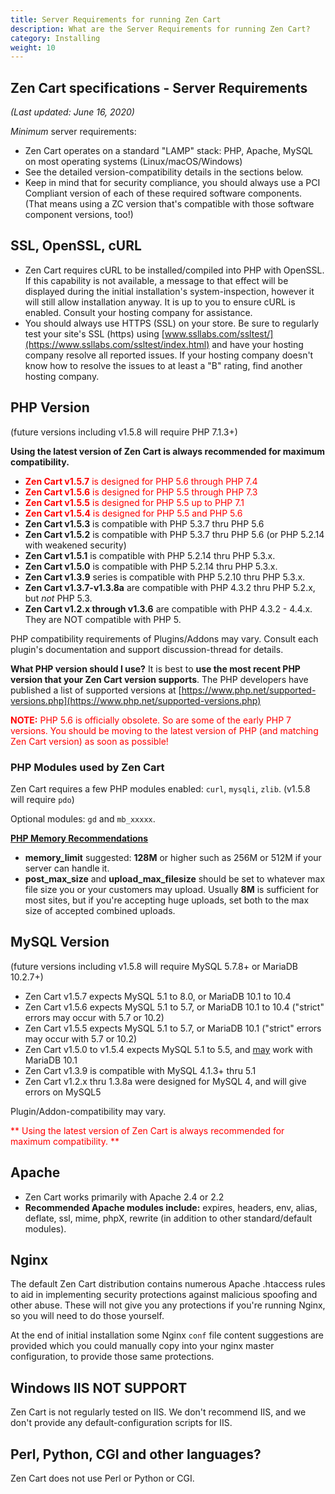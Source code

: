 ```yaml
---
title: Server Requirements for running Zen Cart
description: What are the Server Requirements for running Zen Cart?
category: Installing
weight: 10
---
```

## Zen Cart specifications - Server Requirements

_(Last updated: June 16, 2020)_  

*Minimum* server requirements:  

*   Zen Cart operates on a standard "LAMP" stack: PHP, Apache, MySQL on most operating systems (Linux/macOS/Windows)
*   See the detailed version-compatibility details in the sections below.
*   Keep in mind that for security compliance, you should always use a PCI Compliant version of each of these required software components. (That means using a ZC version that's compatible with those software component versions, too!)

## SSL, OpenSSL, cURL

*   Zen Cart requires cURL to be installed/compiled into PHP with OpenSSL. If this capability is not available, a message to that effect will be displayed during the initial installation's system-inspection, however it will still allow installation anyway. It is up to you to ensure cURL is enabled. Consult your hosting company for assistance.
*   You should always use HTTPS (SSL) on your store. Be sure to regularly test your site's SSL (https) using [www.ssllabs.com/ssltest/](https://www.ssllabs.com/ssltest/index.html) and have your hosting company resolve all reported issues. If your hosting company doesn't know how to resolve the issues to at least a "B" rating, find another hosting company.


## PHP Version
(future versions including v1.5.8 will require PHP 7.1.3+)

**Using the latest version of Zen Cart is always recommended for maximum compatibility.**  

*   <font color="#ff0000">**Zen Cart v1.5.7** is designed for PHP 5.6 through PHP 7.4</font>
*   <font color="#ff0000">**Zen Cart v1.5.6** is designed for PHP 5.5 through PHP 7.3</font>
*   <font color="#ff0000">**Zen Cart v1.5.5** is designed for PHP 5.5 up to PHP 7.1</font> 
*   <font color="#ff0000">**Zen Cart v1.5.4** is designed for PHP 5.5 and PHP 5.6</font> 
*   **Zen Cart v1.5.3** is compatible with PHP 5.3.7 thru PHP 5.6 
*   **Zen Cart v1.5.2** is compatible with PHP 5.3.7 thru PHP 5.6 (or PHP 5.2.14 with weakened security)
*   **Zen Cart v1.5.1** is compatible with PHP 5.2.14 thru PHP 5.3.x.
*   **Zen Cart v1.5.0** is compatible with PHP 5.2.14 thru PHP 5.3.x.
*   **Zen Cart v1.3.9** series is compatible with PHP 5.2.10 thru PHP 5.3.x.
*   **Zen Cart v1.3.7-v1.3.8a** are compatible with PHP 4.3.2 thru PHP 5.2.x, but *not* PHP 5.3.
*   **Zen Cart v1.2.x through v1.3.6** are compatible with PHP 4.3.2 - 4.4.x. They are NOT compatible with PHP 5.

PHP compatibility requirements of Plugins/Addons may vary. Consult each plugin's documentation and support discussion-thread for details.  

**What PHP version should I use?** It is best to **use the most recent PHP version that your Zen Cart version supports**. The PHP developers have published a list of supported versions at [https://www.php.net/supported-versions.php](https://www.php.net/supported-versions.php) 

<font color="#ff0000">**NOTE:** PHP 5.6 is officially obsolete. So are some of the early PHP 7 versions. You should be moving to the latest version of PHP (and matching Zen Cart version) as soon as possible!</font>  

### PHP Modules used by Zen Cart

Zen Cart requires a few PHP modules enabled: `curl`, `mysqli`, `zlib`. (v1.5.8 will require `pdo`)

Optional modules: `gd` and `mb_xxxxx`.

<u>**PHP Memory Recommendations**</u>  

- **memory_limit** suggested: **128M** or higher such as 256M or 512M if your server can handle it.
- **post_max_size** and **upload_max_filesize** should be set to whatever max file size you or your customers may upload. Usually **8M** is sufficient for most sites, but if you're accepting huge uploads, set both to the max size of accepted combined uploads.  

## MySQL Version
(future versions including v1.5.8 will require MySQL 5.7.8+ or MariaDB 10.2.7+)

*   Zen Cart v1.5.7 expects MySQL 5.1 to 8.0, or MariaDB 10.1 to 10.4
*   Zen Cart v1.5.6 expects MySQL 5.1 to 5.7, or MariaDB 10.1 to 10.4 ("strict" errors may occur with 5.7 or 10.2)
*   Zen Cart v1.5.5 expects MySQL 5.1 to 5.7, or MariaDB 10.1 ("strict" errors may occur with 5.7 or 10.2)
*   Zen Cart v1.5.0 to v1.5.4 expects MySQL 5.1 to 5.5, and <u>may</u> work with MariaDB 10.1
*   Zen Cart v1.3.9 is compatible with MySQL 4.1.3+ thru 5.1
*   Zen Cart v1.2.x thru 1.3.8a were designed for MySQL 4, and will give errors on MySQL5

Plugin/Addon-compatibility may vary.  

<font color="#ff0000"> ** Using the latest version of Zen Cart is always recommended for maximum compatibility. ** </font>


## Apache

*   Zen Cart works primarily with Apache 2.4 or 2.2
*   **Recommended Apache modules include:** expires, headers, env, alias, deflate, ssl, mime, phpX, rewrite (in addition to other standard/default modules).

## Nginx  
The default Zen Cart distribution contains numerous Apache .htaccess rules to aid in implementing security protections against malicious spoofing and other abuse. These will not give you any protections if you're running Nginx, so you will need to do those yourself.

At the end of initial installation some Nginx `conf` file content suggestions are provided which you could manually copy into your nginx master configuration, to provide those same protections.

## Windows IIS **NOT SUPPORT** 
Zen Cart is not regularly tested on IIS.  We don't recommend IIS, and we don't provide any default-configuration scripts for IIS.  

## Perl, Python, CGI and other languages?  
Zen Cart does not use Perl or Python or CGI.
